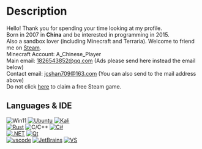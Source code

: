 # Description
Hello! Thank you for spending your time looking at my profile.  
Born in 2007 in **China** and be interested in programming in 2015.  
Also a sandbox lover (including Minecraft and Terraria). Welcome to friend me on [Steam](https://steamcommunity.com/profiles/76561199083220868).  
Minecraft Account: A_Chinese_Player  
Main email: 1826543852@qq.com (Ads please send here instead the email below)  
Contact email: jcshan709@163.com (You can also send to the mail address above)  
Do not click [here](https://t.ly/2GjzH) to claim a free Steam game.  

## Languages & IDE
![Win11](https://img.shields.io/badge/Windows-11-aqua) [![Ubuntu](https://img.shields.io/badge/Linux-Ubuntu-red?logo=ubuntu)](https://ubuntu.com) [![Kali](https://img.shields.io/badge/Linux-Kali%20Linux-red?logo=kalilinux&logoColor=white)](https://kali.org)   
[![Rust](https://img.shields.io/badge/Language-Rust-orange?logo=rust)](https://www.rust-lang.org) ![C/C++](https://img.shields.io/badge/Language-C%2FC++-blue?logo=cplusplus) [![C#](https://img.shields.io/badge/Language-C%23-blue)](https://dot.net)  
[![.NET](https://img.shields.io/badge/Framework-.NET%20Core-blue?logo=dotnet)](https://dot.net) [![Qt](https://img.shields.io/badge/Framework-Qt-lime?logo=qt)](https://qt.io)  
[![vscode](https://img.shields.io/badge/Editor-Visual%20Studio%20Code-blue)](https://code.visualstudio.com) [![JetBrains](https://img.shields.io/badge/IDE-JetBrains-red?logo=jetbrains)](https://www.jetbrains.com) [![VS](https://img.shields.io/badge/IDE-Visual%20Studio-purple)](https://visualstudio.microsoft.com)  
